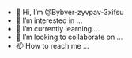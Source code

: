- 👋 Hi, I’m @Bybver-zyvpav-3xifsu
- 👀 I’m interested in ...
- 🌱 I’m currently learning ...
- 💞️ I’m looking to collaborate on ...
- 📫 How to reach me ...

<!---
Bybver-zyvpav-3xifsu/Bybver-zyvpav-3xifsu is a ✨ special ✨ repository because its `README.md` (this file) appears on your GitHub profile.
You can click the Preview link to take a look at your changes.
--->
